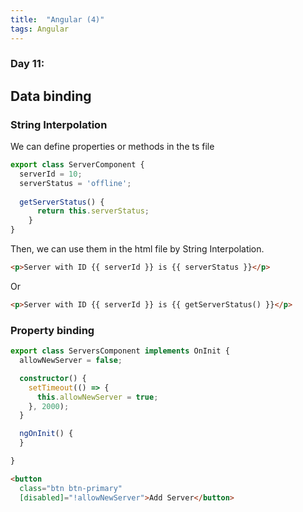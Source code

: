 ```yaml
---
title:  "Angular (4)"
tags: Angular
---
```


### Day 11: 


## Data binding

### String Interpolation

We can define properties or methods in the ts file

```typescript
export class ServerComponent {
  serverId = 10;
  serverStatus = 'offline';
  
  getServerStatus() {
      return this.serverStatus;
    }
}
```

Then, we can use them in the html file by String Interpolation.

```html
<p>Server with ID {{ serverId }} is {{ serverStatus }}</p>
```

Or

```html
<p>Server with ID {{ serverId }} is {{ getServerStatus() }}</p>
```

### Property binding

```typescript
export class ServersComponent implements OnInit {
  allowNewServer = false;

  constructor() {
    setTimeout(() => {
      this.allowNewServer = true;
    }, 2000);
  }

  ngOnInit() {
  }

}
```

```html
<button
  class="btn btn-primary"
  [disabled]="!allowNewServer">Add Server</button>
```



